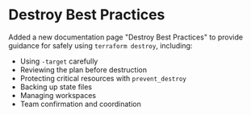 # Destroy Best Practices

Added a new documentation page "Destroy Best Practices" to provide guidance for safely using `terraform destroy`, including:

- Using `-target` carefully
- Reviewing the plan before destruction
- Protecting critical resources with `prevent_destroy`
- Backing up state files
- Managing workspaces
- Team confirmation and coordination
